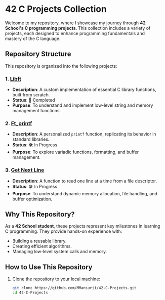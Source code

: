 # 42 C Projects Collection

Welcome to my repository, where I showcase my journey through **42 School's C programming projects**. This collection includes a variety of projects, each designed to enhance programming fundamentals and mastery of the C language.

## Repository Structure

This repository is organized into the following projects:

### 1. **[Libft](./Libft)**
   - **Description**: A custom implementation of essential C library functions, built from scratch.
   - **Status**: 🚀 Completed
   - **Purpose**: To understand and implement low-level string and memory management functions.

### 2. **[Ft_printf](./printf)**
   - **Description**: A personalized `printf` function, replicating its behavior in standard libraries.
   - **Status**: 🛠️ In Progress
   - **Purpose**: To explore variadic functions, formatting, and buffer management.

### 3. **[Get Next Line](./gnl)**
   - **Description**: A function to read one line at a time from a file descriptor.
   - **Status**: 🛠️ In Progress
   - **Purpose**: To understand dynamic memory allocation, file handling, and buffer optimization.

## Why This Repository?

As a **42 School student**, these projects represent key milestones in learning C programming. They provide hands-on experience with:
- Building a reusable library.
- Creating efficient algorithms.
- Managing low-level system calls and memory.

## How to Use This Repository

1. Clone the repository to your local machine:
   ```bash
   git clone https://github.com/MMansurii/42-C-Projects.git
   cd 42-C-Projects

